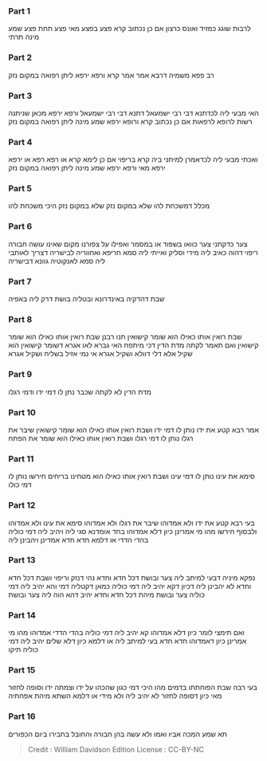 
### Part 1
לרבות שוגג כמזיד ואונס כרצון אם כן נכתוב קרא פצע בפצע מאי פצע תחת פצע שמע מינה תרתי

### Part 2
רב פפא משמיה דרבא אמר אמר קרא ורפא ירפא ליתן רפואה במקום נזק 

### Part 3
האי מבעי ליה לכדתנא דבי רבי ישמעאל דתנא דבי רבי ישמעאל ורפא ירפא מכאן שניתנה רשות לרופא לרפאות אם כן נכתוב קרא ורופא ירפא שמע מינה ליתן רפואה במקום נזק

### Part 4
ואכתי מבעי ליה לכדאמרן למיתני ביה קרא בריפוי אם כן לימא קרא או רפא רפא או ירפא ירפא מאי ורפא ירפא שמע מינה ליתן רפואה במקום נזק

### Part 5
מכלל דמשכחת להו שלא במקום נזק שלא במקום נזק היכי משכחת להו

### Part 6
צער כדקתני צער כוואו בשפוד או במסמר ואפילו על צפורנו מקום שאינו עושה חבורה ריפוי דהוה כאיב ליה מידי וסליק ואייתי ליה סמא חריפא ואחווריה לבישריה דצריך לאותבי ליה סמא לאנקוטיה גוונא דבישריה

### Part 7
שבת דהדקיה באינדרונא ובטליה בושת דרק ליה באפיה

### Part 8
שבת רואין אותו כאילו הוא שומר קישואין תנו רבנן שבת רואין אותו כאילו הוא שומר קישואין ואם תאמר לקתה מדת הדין דכי מיתפח האי גברא לאו אגרא דשומר קישואין הוא שקיל אלא דלי דוולא ושקיל אגרא אי נמי אזיל בשליח ושקיל אגרא

### Part 9
מדת הדין לא לקתה שכבר נתן לו דמי ידו ודמי רגלו

### Part 10
אמר רבא קטע את ידו נותן לו דמי ידו ושבת רואין אותו כאילו הוא שומר קישואין שיבר את רגלו נותן לו דמי רגלו ושבת רואין אותו כאילו הוא שומר את הפתח

### Part 11
סימא את עינו נותן לו דמי עינו ושבת רואין אותו כאילו הוא מטחינו בריחים חירשו נותן לו דמי כולו

### Part 12
בעי רבא קטע את ידו ולא אמדוהו שיבר את רגלו ולא אמדוהו סימא את עינו ולא אמדוהו ולבסוף חירשו מהו מי אמרינן כיון דלא אמדוהו בחד אומדנא סגי ליה ויהיב ליה דמי כוליה בהדי הדדי או דלמא חדא חדא אמדינן ויהבינן ליה

### Part 13
נפקא מיניה דבעי למיתב ליה צער ובושת דכל חדא וחדא נהי דנזק וריפוי ושבת דכל חדא וחדא לא יהבינן ליה דכיון דקא יהיב ליה דמי כוליה כמאן דקטליה דמי והא יהיב ליה דמי כוליה צער ובושת מיהת דכל חדא וחדא יהיב דהא הוה ליה צער ובושת

### Part 14
ואם תימצי לומר כיון דלא אמדוהו קא יהיב ליה דמי כוליה בהדי הדדי אמדוהו מהו מי אמרינן כיון דאמדוהו חדא חדא בעי למיתב ליה או דלמא כיון דלא שלים יהיב ליה דמי כוליה תיקו

### Part 15
בעי רבה שבת הפוחתתו בדמים מהו היכי דמי כגון שהכהו על ידו וצמתה ידו וסופה לחזור מאי כיון דסופה לחזור לא יהיב ליה ולא מידי או דלמא השתא מיהת אפחתיה 

### Part 16
תא שמע המכה אביו ואמו ולא עשה בהן חבורה והחובל בחבירו ביום הכפורים

>Credit : William Davidson Edition
>License : CC-BY-NC